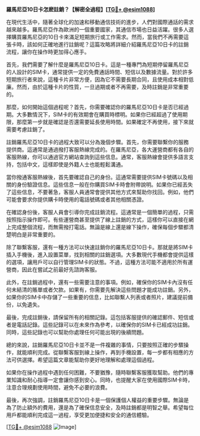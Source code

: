 **羅馬尼亞10日卡怎麽註銷？【解密全過程】[[TG💪+ @esim1088](https://t.me/s/esim1088)]**

在現代生活中，隨著全球化的加速和移動通信技術的進步，人們對國際通話的需求越來越多。羅馬尼亞作為歐洲的一個重要國家，其通信市場也日益活躍。很多人選擇購買羅馬尼亞的10日卡來滿足短期旅行或工作需求。然而，當我們不再需要這張卡時，該如何正確地進行註銷呢？這篇攻略將詳細介紹羅馬尼亞10日卡的註銷流程，讓你在操作時更加得心應手。

首先，我們需要了解什麼是羅馬尼亞10日卡。這是一種專門為短期停留羅馬尼亞的人設計的SIM卡，通常提供一定的免費通話時間、短信以及數據流量。對於許多短期旅行者來說，這種卡片非常方便，因為它不需要長期合同，且使用成本相對低廉。然而，由於這種卡片的性質，一旦過期或者不再需要，及時註銷是非常重要的。

那麼，如何開始這個過程呢？首先，你需要確認你的羅馬尼亞10日卡是否已經過期。大多數情況下，SIM卡的有效期會在購買時標明。如果你已經超過了使用期限，那麼第一步就是確認是否還需要延長使用時間。如果確定不再使用，接下來就需要考慮註銷了。

註銷羅馬尼亞10日卡的過程大致可以分為幾個步驟。首先，你需要聯繫你的服務提供商。這通常是通過撥打客服熱線完成的。在羅馬尼亞，各大運營商都有各自的客服熱線，你可以通過官方網站查詢到這些信息。通常，客服熱線會提供多語言支持，包括中文，這樣即使是外籍人士也能輕鬆溝通。

當你撥通客服熱線後，首先要確認自己的身份。這通常需要提供SIM卡號碼以及相關的身份驗證信息。這些信息一般在你購買SIM卡時會附帶說明。如果你已經丟失了這些信息，不要著急，客服人員通常會提供其他方式來幫助你找回。例如，他們可能會要求你提供購卡時使用的電話號碼或者其他相關憑證。

在確認身份後，客服人員會引導你完成註銷流程。這通常是一個簡單的過程，只需按照指示操作即可。有些運營商甚至提供了線上註銷的方式，這樣你可以直接在網上完成整個流程，而無需撥打電話。無論是線上還是線下操作，確保每個步驟都清楚明白是非常重要的。

除了聯繫客服，還有一種方法可以快速註銷你的羅馬尼亞10日卡。那就是將SIM卡插入手機後，進入設置菜單，找到相關的註銷選項。大多數現代手機都會提供這樣的選項，讓用戶可以自行管理SIM卡的狀態。不過，這種方法可能不適用於所有運營商，因此在嘗試之前最好先諮詢客服。

此外，在註銷過程中，還有一些需要注意的事項。例如，確保你的SIM卡內沒有任何未結清的賬單或者欠款。如果有，你需要先解決這些問題才能成功註銷。另外，如果你的SIM卡中存儲了一些重要的信息，比如聯繫人列表或者照片，建議提前備份，以免遺失。

最後，完成註銷後，請保留所有的相關記錄。這包括客服提供的確認郵件、短信或者是電話記錄。這些記錄可以在未來作為參考，以確保你的SIM卡已經成功註銷。同時，這些記錄也可以幫助你處理任何可能出現的後續問題。

總的來說，註銷羅馬尼亞10日卡並不是一件複雜的事情，只要按照正確的步驟操作，就能順利完成。從聯繫客服到線上操作，再到手機設置，每一步都有相應的方法可供選擇。希望這篇文章能幫助你更好地理解和處理這個過程。

如果你在操作過程中遇到任何困難，不要猶豫，隨時聯繫客服獲取幫助。他們的專業知識和耐心指導一定會讓你感到安心。同時，也提醒大家在使用國際SIM卡時，注意合理規劃使用時間，避免不必要的浪費。

最後，再次強調，註銷羅馬尼亞10日卡是一個保護個人權益的重要步驟。無論是為了防止額外的費用，還是為了確保信息安全，及時註銷都是明智之舉。希望每位用戶都能順利完成這一過程，享受更加便捷和安全的通信體驗。

[[TG💪+ @esim1088](https://t.me/s/esim1088) ![Image](https://i.postimg.cc/4NQfJmqS/Snipaste-2025-05-13-00-14-12.png)]